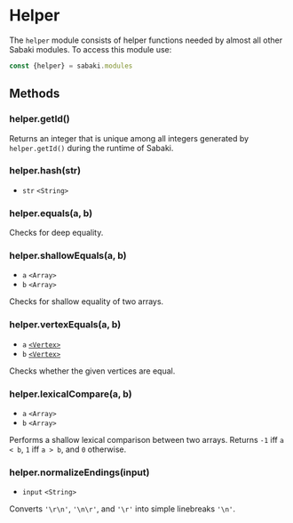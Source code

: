 # Helper

The `helper` module consists of helper functions needed by almost all other
Sabaki modules. To access this module use:

```js
const {helper} = sabaki.modules
```

## Methods

### helper.getId()

Returns an integer that is unique among all integers generated by
`helper.getId()` during the runtime of Sabaki.

### helper.hash(str)

- `str` `<String>`

### helper.equals(a, b)

Checks for deep equality.

### helper.shallowEquals(a, b)

- `a` `<Array>`
- `b` `<Array>`

Checks for shallow equality of two arrays.

### helper.vertexEquals(a, b)

- `a` [`<Vertex>`](vertex.md)
- `b` [`<Vertex>`](vertex.md)

Checks whether the given vertices are equal.

### helper.lexicalCompare(a, b)

- `a` `<Array>`
- `b` `<Array>`

Performs a shallow lexical comparison between two arrays. Returns `-1` iff
`a < b`, `1` iff `a > b`, and `0` otherwise.

### helper.normalizeEndings(input)

- `input` `<String>`

Converts `'\r\n'`, `'\n\r'`, and `'\r'` into simple linebreaks `'\n'`.

